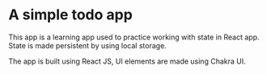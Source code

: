 # A simple todo app

This app is a learning app used to practice working with state in React app. State is made persistent by using local storage. 

The app is built using React JS, UI elements are made using Chakra UI. 
